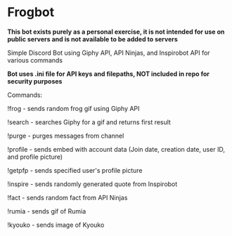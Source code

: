 # Frogbot
**This bot exists purely as a personal exercise, it is not intended for use on public servers and is not available to be added to servers**

Simple Discord Bot using Giphy API, API Ninjas, and Inspirobot API for various commands

**Bot uses .ini file for API keys and filepaths, NOT included in repo for security purposes**


Commands:

!frog - sends random frog gif using Giphy API

!search <search-term> - searches Giphy for a gif and returns first result

!purge - purges messages from channel

!profile - sends embed with account data (Join date, creation date, user ID, and profile picture)

!getpfp <user-id> - sends specified user's profile picture

!inspire - sends randomly generated quote from Inspirobot

!fact - sends random fact from API Ninjas

!rumia - sends gif of Rumia

!kyouko - sends image of Kyouko
